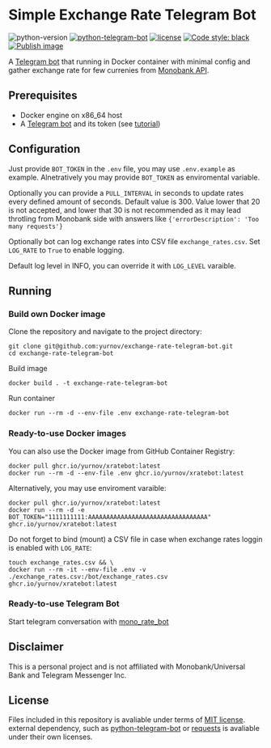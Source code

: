 # Simple Exchange Rate Telegram Bot
![python-version](https://img.shields.io/badge/python-3.12-blue.svg)
[![python-telegram-bot](https://img.shields.io/badge/Python-Telegram_bot-blue.svg)](https://github.com/python-telegram-bot/python-telegram-bot)
[![license](https://img.shields.io/badge/License-MIT-blue.svg)](LICENSE)
[![Code style: black](https://img.shields.io/badge/code%20style-black-000000.svg)](https://github.com/psf/black)
[![Publish image](https://github.com/yurnov/exchange-rate-telegram-bot/actions/workflows/release.yml/badge.svg)](https://github.com/yurnov/exchange-rate-telegram-bot/actions/workflows/release.yml)

A [Telegram bot](https://core.telegram.org/bots/api) that running in Docker container with minimal config and gather exchange rate for few currenies from [Monobank API](https://api.monobank.ua/).

## Prerequisites
- Docker engine on x86_64 host
- A [Telegram bot](https://core.telegram.org/bots#6-botfather) and its token (see [tutorial](https://core.telegram.org/bots/tutorial#obtain-your-bot-token))

## Configuration
Just provide `BOT_TOKEN` in the `.env` file, you may use `.env.example` as example. Alnetratively you may provide `BOT_TOKEN` as enviromental variable.

Optionally you can provide a `PULL_INTERVAL` in seconds to update rates every defined amount of seconds. Default value is 300. Value lower that 20 is not accepted, and lower that 30 is not recommended as it may lead throtling from Monobank side with answers like `{'errorDescription': 'Too many requests'}`

Optionally bot can log exchange rates into CSV file `exchange_rates.csv`. Set `LOG_RATE` to `True` to enable logging.

Default log level in INFO, you can override it with `LOG_LEVEL` varaible.

## Running
### Build own Docker image

Clone the repository and navigate to the project directory:

```shell
git clone git@github.com:yurnov/exchange-rate-telegram-bot.git
cd exchange-rate-telegram-bot
```

Build image

```shell
docker build . -t exchange-rate-telegram-bot
```

Run container

```shell
docker run --rm -d --env-file .env exchange-rate-telegram-bot
```
### Ready-to-use Docker images
You can also use the Docker image from GitHub Container Registry:
```shell
docker pull ghcr.io/yurnov/xratebot:latest
docker run --rm -d --env-file .env ghcr.io/yurnov/xratebot:latest
```

Alternatively, you may use enviroment varaible:
```shell
docker pull ghcr.io/yurnov/xratebot:latest
docker run --rm -d -e BOT_TOKEN="1111111111:AAAAAAAAAAAAAAAAAAAAAAAAAAAAAAAAA" ghcr.io/yurnov/xratebot:latest
```

Do not forget to bind (mount) a CSV file in case when exchange rates loggin is enabled with `LOG_RATE`:
```shell
touch exchange_rates.csv && \
docker run --rm -it --env-file .env -v ./exchange_rates.csv:/bot/exchange_rates.csv ghcr.io/yurnov/xratebot:latest
```

### Ready-to-use Telegram Bot
Start telegram conversation with [mono_rate_bot](https://t.me/mono_rate_bot) 

## Disclaimer
This is a personal project and is not affiliated with Monobank/Universal Bank and Telegram Messenger Inc.

## License
Files included in this repository is avaliable under terms of [MIT license](LICENSE). external dependency, such as [python-telegram-bot](https://github.com/python-telegram-bot/python-telegram-bot) or [requests](https://github.com/psf/requests) is avaliable under their own licenses.
